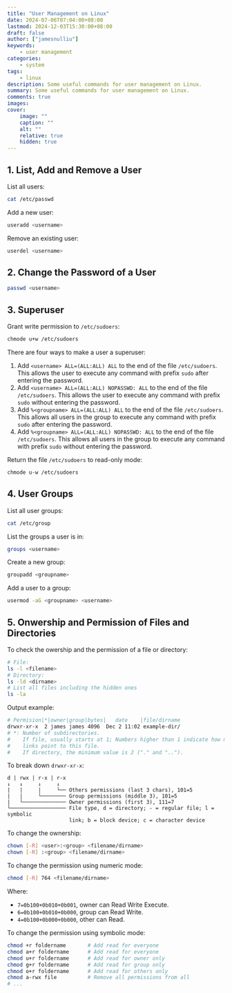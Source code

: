 ```yaml
---
title: "User Management on Linux"
date: 2024-07-06T07:04:00+08:00
lastmod: 2024-12-03T15:30:00+08:00
draft: false
author: ["jamesnulliu"]
keywords: 
    - user management
categories:
    - system
tags:
    - linux
description: Some useful commands for user management on Linux.
summary: Some useful commands for user management on Linux.
comments: true
images: 
cover:
    image: ""
    caption: ""
    alt: ""
    relative: true
    hidden: true
---
```


## 1. List, Add and Remove a User

List all users:

```bash
cat /etc/passwd
```

Add a new user:

```bash
useradd <username>
```

Remove an existing user:

```bash
userdel <username>
```

## 2. Change the Password of a User

```bash
passwd <username>
```

## 3. Superuser

Grant write permission to `/etc/sudoers`:

```bash
chmode u+w /etc/sudoers
```

There are four ways to make a user a superuser:

1. Add `<username> ALL=(ALL:ALL) ALL` to the end of the file `/etc/sudoers`. This allows the user to execute any command with prefix `sudo` after entering the password.
2. Add `<username> ALL=(ALL:ALL) NOPASSWD: ALL` to the end of the file `/etc/sudoers`. This allows the user to execute any command with prefix `sudo` without entering the password.
3. Add `%<groupname> ALL=(ALL:ALL) ALL` to the end of the file `/etc/sudoers`. This allows all users in the group to execute any command with prefix `sudo` after entering the password.
4. Add `%<groupname> ALL=(ALL:ALL) NOPASSWD: ALL` to the end of the file `/etc/sudoers`. This allows all users in the group to execute any command with prefix `sudo` without entering the password.

Return the file `/etc/sudoers` to read-only mode:

```bash
chmode u-w /etc/sudoers
```

## 4. User Groups

List all user groups:

```bash
cat /etc/group
```

List the groups a user is in:

```bash
groups <username>
```

Create a new group:

```bash
groupadd <groupname>
```

Add a user to a group:

```bash
usermod -aG <groupname> <username>
```

## 5. Onwership and Permission of Files and Directories

To check the owership and the permission of a file or directory:

```bash
# File:
ls -l <filename>
# Directory:
ls -ld <dirname>
# List all files including the hidden ones
ls -la
```

Output example:

```bash
# Permision|*|owner|group|bytes|   date    |file/dirname
drwxr-xr-x  2 james james 4096  Dec 2 11:02 example-dir/
# *: Number of subdirectories.
#    If file, usually starts at 1; Numbers higher than 1 indicate how many hard 
#    links point to this file.
#    If directory, the minimum value is 2 ("." and "..").
```

To break down `drwxr-xr-x`: 

```
d | rwx | r-x | r-x
↓   ↓     ↓     ↓
|   |     |     └── Others permissions (last 3 chars), 101=5
|   |     └──────── Group permissions (middle 3), 101=5
|   └────────────── Owner permissions (first 3), 111=7
└────────────────── File type, d = directory; - = regular file; l = symbolic 
                    link; b = block device; c = character device
```


To change the ownership:

```bash
chown [-R] <user>:<group> <filename/dirname>
chown [-R] :<group> <filename/dirname>
```

To change the permission using numeric mode:

```bash
chmod [-R] 764 <filename/dirname>
```

Where:
- `7=0b100+0b010+0b001`, owner can Read Write Execute.
- `6=0b100+0b010+0b000`, group can Read Write.
- `4=0b100+0b000+0b000`, other can Read.

To change the permission using symbolic mode:

```bash
chmod +r foldername       # Add read for everyone
chmod a+r foldername      # Add read for everyone
chmod u+r foldername      # Add read for owner only
chmod g+r foldername      # Add read for group only
chmod o+r foldername      # Add read for others only
chmod a-rwx file          # Remove all permissions from all
# ...
```